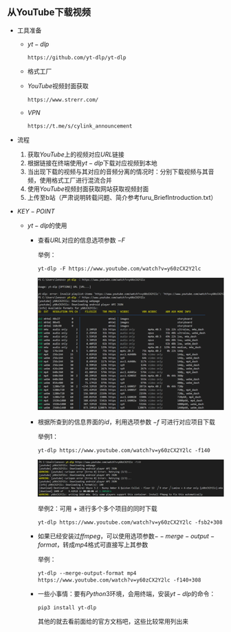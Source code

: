 ## 从YouTube下载视频

-   工具准备

    -   $yt-dlp$​ 

        ```
        https://github.com/yt-dlp/yt-dlp
        ```

    -   格式工厂

    -   $YouTube$​视频封面获取 

        ```
        https://www.strerr.com/
        ```

    -   $VPN$​​ 

        ```
        https://t.me/s/cylink_announcement
        ```

-   流程

    1.  获取$YouTube$上的视频对应$URL$链接
    2.  根据链接在终端使用$yt-dlp$下载对应视频到本地
    3.  当出现下载的视频与其对应的音频分离的情况时：分别下载视频与其音频，使用格式工厂进行混流合并
    4.  使用$YouTube$视频封面获取网站获取视频封面
    5.  上传至b站（严肃说明转载问题、简介参考furu_BriefIntroduction.txt）

-   $KEY-POINT$

    -   $yt-dlp$的使用

        -   查看$URL$对应的信息选项参数 $-F$

            举例：

            ```
            yt-dlp -F https://www.youtube.com/watch?v=y60zCX2Y2lc
            ```

            ![](yt_1.png)

        -   根据所查到的信息界面的$id$，利用选项参数 $-f$ 可进行对应项目下载

            举例1：

            ```
            yt-dlp https://www.youtube.com/watch?v=y60zCX2Y2lc -f140
            ```

            ![](yt_2.png)

            举例2：可用 $+$ 进行多个多个项目的同时下载

            ```
            yt-dlp https://www.youtube.com/watch?v=y60zCX2Y2lc -fsb2+308
            ```

        -   如果已经安装过$ffmpeg$，可以使用选项参数$--merge-output-format$，转成$mp4$格式可直接写上其参数

            举例：

            ```
            yt-dlp --merge-output-format mp4 https://www.youtube.com/watch?v=y60zCX2Y2lc -f140+308
            ```

        -   一些小事情：要有$Python 3$环境，会用终端，安装$yt-dlp$的命令：

            ```
            pip3 install yt-dlp
            ```

            其他的就去看前面给的官方文档吧，这些比较常用列出来